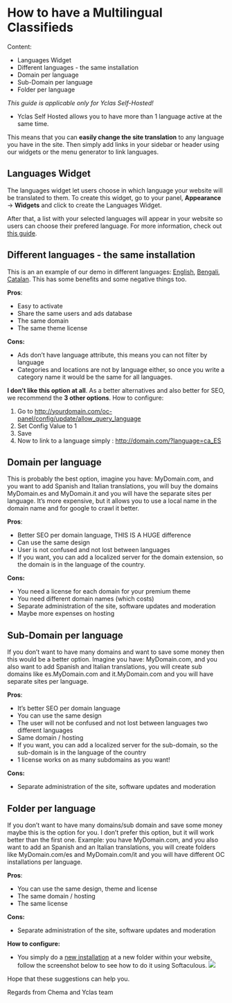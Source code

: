 # How to have a Multilingual Classifieds
Content:
-   Languages Widget
-   Different languages - the same installation
-   Domain per language
-   Sub-Domain per language
-   Folder per language

*This guide is applicable only for Yclas Self-Hosted!*

- Yclas Self Hosted allows you to have more than 1 language active at the same time.

This means that you can  **easily change the site translation**  to any language you have in the site. Then simply add links in your sidebar or header using our widgets or the menu generator to link languages.

## Languages Widget

The languages widget let users choose in which language your website will be translated to them. To create this widget, go to your panel,  **Appearance**  ->  **Widgets**  and click to create the Languages Widget.

After that, a list with your selected languages will appear in your website so users can choose their prefered language. For more information, check out  [this guide](Widget-language-widget.md).

## Different languages - the same installation

This is an an example of our demo in different languages:  [English](http://demo.yclas.com/?language=en_EN), [Bengali](http://demo.yclas.com/?language=bn_BD), [Catalan](http://demo.yclas.com/?language=ca_ES). This has some benefits and some negative things too.

**Pros**:

-   Easy to activate
-   Share the same users and ads database
-   The same domain
-   The same theme license

**Cons:**

-   Ads don’t have language attribute, this means you can not filter by language
-   Categories and locations are not by language either, so once you write a category name it would be the same for all languages.

**I don’t like this option at all**. As a better alternatives and also better for SEO, we recommend the  **3 other options**. How to configure:

1.  Go to http://yourdomain.com/oc-panel/config/update/allow_query_language
2.  Set Config Value to 1
3.  Save
4.  Now to link to a language simply : http://domain.com/?language=ca_ES

  

## Domain per language

This is probably the best option, imagine you have: MyDomain.com, and you want to add Spanish and Italian translations, you will buy the domains MyDomain.es and MyDomain.it and you will have the separate sites per language. It’s more expensive, but it allows you to use a local name in the domain name and for google to crawl it better.

**Pros**:

-   Better SEO per domain language, THIS IS A HUGE difference
-   Can use the same design
-   User is not confused and not lost between languages
-   If you want, you can add a localized server for the domain extension, so the domain is in the language of the country.

**Cons:**

-   You need a license for each domain for your premium theme
-   You need different domain names (which costs)
-   Separate administration of the site, software updates and moderation
-   Maybe more expenses on hosting

  

## Sub-Domain per language

If you don’t want to have many domains and want to save some money then this would be a better option. Imagine you have: MyDomain.com, and you also want to add Spanish and Italian translations, you will create sub domains like es.MyDomain.com and it.MyDomain.com and you will have separate sites per language.

**Pros**:

-   It’s better SEO per domain language
-   You can use the same design
-   The user will not be confused and not lost between languages two different languages
-   Same domain / hosting
-   If you want, you can add a localized server for the sub-domain, so the sub-domain is in the language of the country
-   1 license works on as many subdomains as you want!

**Cons:**

-   Separate administration of the site, software updates and moderation

  

## Folder per language

If you don’t want to have many domains/sub domain and save some money maybe this is the option for you. I don’t prefer this option, but it will work better than the first one. Example: you have MyDomain.com, and you also want to add an Spanish and an Italian translations, you will create folders like MyDomain.com/es and MyDomain.com/it and you will have different OC installations per language.

**Pros**:

-   You can use the same design, theme and license
-   The same domain / hosting
-   The same license

**Cons:**

-   Separate administration of the site, software updates and moderation

**How to configure:**

-   You simply do a  [new installation](https://docs.yclas.com/install-self-hosted/)  at a new folder within your website, follow the screenshot below to see how to do it using Softaculous.
![](https://raw.githubusercontent.com/yclas/guides/master/images/multilingual.png)
  
Hope that these suggestions can help you. 

Regards from Chema and  Yclas team
